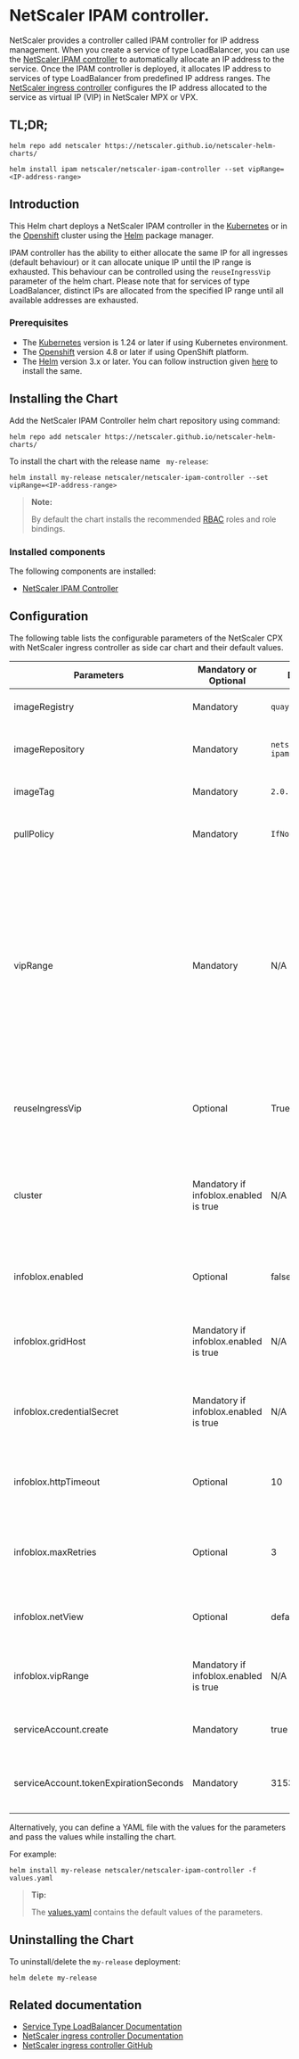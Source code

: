 # NetScaler IPAM controller.

NetScaler provides a controller called IPAM controller for IP address management. When you create a service of type LoadBalancer, you can use the [NetScaler IPAM controller](https://docs.netscaler.com/en-us/citrix-k8s-ingress-controller/network/type-loadbalancer/) to automatically allocate an IP address to the service. Once the IPAM controller is deployed, it allocates IP address to services of type LoadBalancer from predefined IP address ranges. The [NetScaler ingress controller](https://docs.netscaler.com/en-us/citrix-k8s-ingress-controller/) configures the IP address allocated to the service as virtual IP (VIP) in NetScaler MPX or VPX.

## TL;DR;

   ```
   helm repo add netscaler https://netscaler.github.io/netscaler-helm-charts/

   helm install ipam netscaler/netscaler-ipam-controller --set vipRange=<IP-address-range>
   ```

## Introduction
This Helm chart deploys a NetScaler IPAM controller in the [Kubernetes](https://kubernetes.io/) or in the [Openshift](https://www.openshift.com) cluster using the [Helm](https://helm.sh/) package manager.

IPAM controller has the ability to either allocate the same IP for all ingresses (default behaviour) or it can allocate unique IP until the IP range is exhausted. This behaviour can be controlled using the `reuseIngressVip` parameter of the helm chart.
Please note that for services of type LoadBalancer, distinct IPs are allocated from the specified IP range until all available addresses are exhausted.

### Prerequisites

-  The [Kubernetes](https://kubernetes.io/) version is 1.24 or later if using Kubernetes environment.
-  The [Openshift](https://www.openshift.com) version 4.8 or later if using OpenShift platform.
-  The [Helm](https://helm.sh/) version 3.x or later. You can follow instruction given [here](https://github.com/netscaler/netscaler-helm-charts/blob/master/Helm_Installation_version_3.md) to install the same.

## Installing the Chart
Add the NetScaler IPAM Controller helm chart repository using command:

   ```
   helm repo add netscaler https://netscaler.github.io/netscaler-helm-charts/
   ```

   To install the chart with the release name ``` my-release```:

   ```
   helm install my-release netscaler/netscaler-ipam-controller --set vipRange=<IP-address-range>
   ```

> **Note:**
>
> By default the chart installs the recommended [RBAC](https://kubernetes.io/docs/admin/authorization/rbac/) roles and role bindings.

### Installed components

The following components are installed:

-  [NetScaler IPAM Controller](https://docs.netscaler.com/en-us/citrix-k8s-ingress-controller/network/type-loadbalancer/)

## Configuration
The following table lists the configurable parameters of the NetScaler CPX with NetScaler ingress controller as side car chart and their default values.

| Parameters | Mandatory or Optional | Default value | Description |
| ---------- | --------------------- | ------------- | ----------- |
| imageRegistry                   | Mandatory  |  `quay.io`               |  The NetScaler IPAM Contoller image registry             |  
| imageRepository                 | Mandatory  |  `netscaler/netscaler-ipam-controller`              |   The NetScaler IPAM Contoller image repository             | 
| imageTag                  | Mandatory  |  `2.0.1`               |  The NetScaler IPAM Contoller image tag            |
| pullPolicy | Mandatory | `IfNotPresent` | The NetScaler IPAM Contoller image pull policy. |
| vipRange | Mandatory | N/A | This variable allows you to define the IP address range. You can either define IP address range or an IP address range associated with a unique name. NetScaler IPAM controller assigns the IP address from this IP address range to the service of type LoadBalancer. |
| reuseIngressVip| Optional | True | This variable allows you to use same IP for all ingresses using the same vipRange. |
| cluster| Mandatory if  infoblox.enabled is true| N/A | This variable allows you to provide cluster name thatis used to identify the cluster in which the IPAM controller is deployed. |
| infoblox.enabled| Optional | false | Boolean value that allows yout to enable/disable infoblox IPAM. |
| infoblox.gridHost| Mandatory if  infoblox.enabled is true| N/A | This variable allows yout to provide infoblox grid host IP or FQDN. |
| infoblox.credentialSecret| Mandatory if  infoblox.enabled is true| N/A | This variable allows yout to provide infoblox grid host IP or FQDN. |
| infoblox.httpTimeout| Optional | 10 | This variable allows yout to provide infoblox client HTTP Timeout in seconds. |
| infoblox.maxRetries| Optional | 3 | This variable allows yout to provide infoblox client max retries in case of failure |
| infoblox.netView| Optional | default | This variable allows yout to provide infoblox Netview |
| infoblox.vipRange| Mandatory if  infoblox.enabled is true | N/A | This variable allows yout to provide infoblox IPAM VIP Range |
| serviceAccount.create | Mandatory | true | Create serviceAccount for NetScaler IPAM Controller |
| serviceAccount.tokenExpirationSeconds | Mandatory | 31536000 | Time in seconds when the token of serviceAccount get expired |

Alternatively, you can define a YAML file with the values for the parameters and pass the values while installing the chart.

For example:
   ```
   helm install my-release netscaler/netscaler-ipam-controller -f values.yaml
   ```

> **Tip:**
>
> The [values.yaml](https://github.com/netscaler/netscaler-helm-charts/blob/master/netscaler-ipam-controller/values.yaml) contains the default values of the parameters.

## Uninstalling the Chart
To uninstall/delete the ```my-release``` deployment:
   ```
   helm delete my-release
   ```

## Related documentation

- [Service Type LoadBalancer Documentation](https://docs.netscaler.com/en-us/citrix-k8s-ingress-controller/network/type-loadbalancer/)
- [NetScaler ingress controller Documentation](https://docs.netscaler.com/en-us/citrix-k8s-ingress-controller/)
- [NetScaler ingress controller GitHub](https://github.com/netscaler/netscaler-k8s-ingress-controller)
